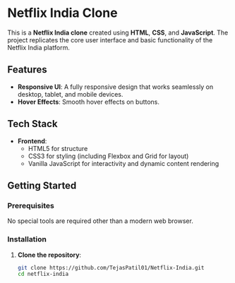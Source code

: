 # Netflix India Clone

This is a **Netflix India clone** created using **HTML**, **CSS**, and **JavaScript**. The project replicates the core user interface and basic functionality of the Netflix India platform.

## Features

- **Responsive UI**: A fully responsive design that works seamlessly on desktop, tablet, and mobile devices.
- **Hover Effects**: Smooth hover effects on buttons.

## Tech Stack

- **Frontend**: 
  - HTML5 for structure
  - CSS3 for styling (including Flexbox and Grid for layout)
  - Vanilla JavaScript for interactivity and dynamic content rendering

## Getting Started

### Prerequisites

No special tools are required other than a modern web browser.

### Installation

1. **Clone the repository**:
   ```bash
   git clone https://github.com/TejasPatil01/Netflix-India.git
   cd netflix-india


